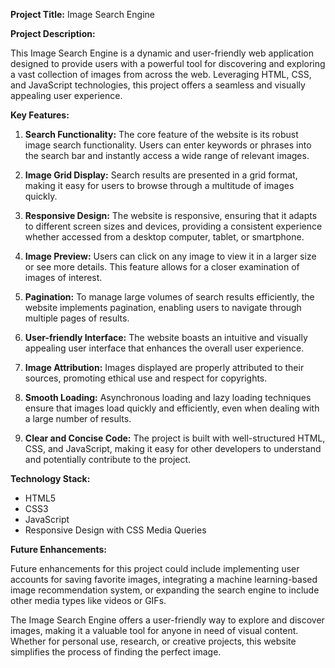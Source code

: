 **Project Title:** Image Search Engine

**Project Description:**

This Image Search Engine is a dynamic and user-friendly web application designed to provide users with a powerful tool for discovering and exploring a vast collection of images from across the web. Leveraging HTML, CSS, and JavaScript technologies, this project offers a seamless and visually appealing user experience.

**Key Features:**

1. **Search Functionality:** The core feature of the website is its robust image search functionality. Users can enter keywords or phrases into the search bar and instantly access a wide range of relevant images.

2. **Image Grid Display:** Search results are presented in a grid format, making it easy for users to browse through a multitude of images quickly.

3. **Responsive Design:** The website is responsive, ensuring that it adapts to different screen sizes and devices, providing a consistent experience whether accessed from a desktop computer, tablet, or smartphone.

4. **Image Preview:** Users can click on any image to view it in a larger size or see more details. This feature allows for a closer examination of images of interest.

5. **Pagination:** To manage large volumes of search results efficiently, the website implements pagination, enabling users to navigate through multiple pages of results.

6. **User-friendly Interface:** The website boasts an intuitive and visually appealing user interface that enhances the overall user experience.

7. **Image Attribution:** Images displayed are properly attributed to their sources, promoting ethical use and respect for copyrights.

8. **Smooth Loading:** Asynchronous loading and lazy loading techniques ensure that images load quickly and efficiently, even when dealing with a large number of results.

9. **Clear and Concise Code:** The project is built with well-structured HTML, CSS, and JavaScript, making it easy for other developers to understand and potentially contribute to the project.

**Technology Stack:**

- HTML5
- CSS3
- JavaScript
- Responsive Design with CSS Media Queries

**Future Enhancements:**

Future enhancements for this project could include implementing user accounts for saving favorite images, integrating a machine learning-based image recommendation system, or expanding the search engine to include other media types like videos or GIFs.

The Image Search Engine offers a user-friendly way to explore and discover images, making it a valuable tool for anyone in need of visual content. Whether for personal use, research, or creative projects, this website simplifies the process of finding the perfect image.





